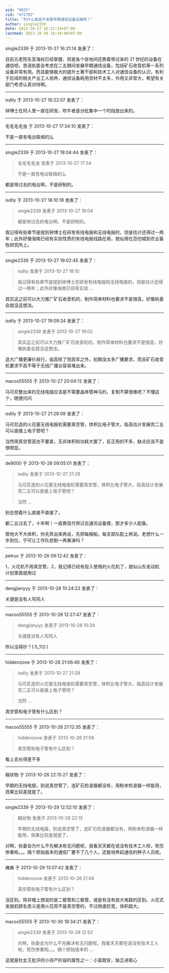 ```yaml
---
aid: "9025"
zid: "471792"
title: "为什么临高不发展早期通信设备设施呢？"
author: single2339
date: 2013-10-27 16:21:14+07:00
lastmod: 2013-10-30 18:34:00+07:00
---
```


single2339 于 2013-10-27 16:21:14 发表了：

目前元老院东亚海权已经掌握，但是各个驻地间还靠着带过来的 21 世纪的设备在通信吧，恳请执委会考虑在二五期间发展早期通信设备，包括矿石收音机等一系列设备非常有用。而且能够极大的提升土著干部和技术工人对通信设备的认识，有利于后续的相关产业工人培养，通信设备耗用资材不太多，作用又非常大，希望有关部门考虑认真对待啊。

---

isdily 于 2013-10-27 16:22:07 发表了：

钟博士在同人里一直在研发，吹牛者是分批集中一个时段放出来的。

---

毛毛毛毛虫 于 2013-10-27 17:34:10 发表了：

不是一直有电台联络的么

---

single2339 于 2013-10-27 18:04:44 发表了：

> 毛毛毛毛虫 发表于 2013-10-27 17:34
>
> 不是一直有电台联络的么

都是带过去的电台啊，不是研制的。

---

isdily 于 2013-10-27 18:10:18 发表了：

> single2339 发表于 2013-10-27 18:04
>
> 都是带过去的电台啊，不是研制的。

我记得有些章节是提到钟博士在研发有线电报和无线电报的，但是估计还得过一两年；此外好像海南已经有实验性质的有线电报线路在用，貌似用在百仞城到农业畜牧研究所上。

---

single2339 于 2013-10-27 19:02:45 发表了：

> isdily 发表于 2013-10-27 18:10
>
> 我记得有些章节是提到钟博士在研发有线电报和无线电报的，但是估计还得过一两年；此外好像海南已经有实验 ...

其实这之前可以大力推广矿石收音机的，制作简单材料也要求不是很高，好像执委会就没这想法。

---

isdily 于 2013-10-27 19:09:24 发表了：

> single2339 发表于 2013-10-27 19:02
>
> 其实这之前可以大力推广矿石收音机的，制作简单材料也要求不是很高，好像执委会就没这想法。

造大广播更廉价易行，临高除了党政军之外，初期没太多广播要求，而且矿石收音机要求不高不等于无线广播台容易堆出来。

---

macos55555 于 2013-10-27 20:04:12 发表了：

马可尼整出来的无线电报应该是不需要晶体管神马的，复制不算很难吧？不懂这个，随便问问

---

isdily 于 2013-10-27 21:28:09 发表了：

马可尼造的火花塞无线电报机需要真空管，体积比电子管大，临高估计发展完二五可以直接上电子管吧？

当然用真空管高也不要紧，无非体积和功耗大罢了，反正用的不多，缺点应该不是很明显。

---

de9000 于 2013-10-28 09:05:01 发表了：

> isdily 发表于 2013-10-27 21:28
>
> 马可尼造的火花塞无线电报机需要真空管，体积比电子管大，临高估计发展完二五可以直接上电子管吧？
>
> 当然 ...

别总想着什么直接不直接了。

都二五过去了，十年啊！一直靠现代带过去通讯设备撑，那才多少人配备。

管他大不大体积，你先弄出来再说，先把每艘船，每支部队配上再说。老想什么一步到位，宁可让工作队悲剧一再重演吗？

---

petrus 于 2013-10-28 09:12:42 发表了：

1，火花机不用真空管，2，我记得已经有投入使用的火花机了，貌似山东发动机计划里面就用过

---

dengjianyyy 于 2013-10-28 10:24:23 发表了：

关键是没有人写同人

---

macos55555 于 2013-10-28 12:27:47 发表了：

> dengjianyyy 发表于 2013-10-28 10:24
>
> 关键是没有人写同人

所以没得抄？{:5_112:}

---

hiddenzone 于 2013-10-28 21:06:40 发表了：

> isdily 发表于 2013-10-27 21:28
>
> 马可尼造的火花塞无线电报机需要真空管，体积比电子管大，临高估计发展完二五可以直接上电子管吧？
>
> 当然 ...

真空管和电子管有什么区别？

---

macos55555 于 2013-10-28 21:12:35 发表了：

> hiddenzone 发表于 2013-10-28 21:06
>
> 真空管和电子管有什么区别？

看上去长得差不多

---

糊状物 于 2013-10-28 22:15:27 发表了：

早期的无线电报，别说真空管了，连矿石检波器都没有，用粉末检波器一样能用，效果比较差就是了。

---

single2339 于 2013-10-29 12:52:10 发表了：

> 糊状物 发表于 2013-10-28 22:15
>
> 早期的无线电报，别说真空管了，连矿石检波器都没有，用粉末检波器一样能用，效果比较差就是了。

对啊，执委会为什么不先解决有无问题呢，我看天天都在说没有技术工人啦，死伤惨重啦。。。搞个原始版本的通信厂要不了几个人，还能培养起通信的种子人员呢。

---

瘫痪 于 2013-10-29 13:07:42 发表了：

> hiddenzone 发表于 2013-10-28 21:06
>
> 真空管和电子管有什么区别？

没区别。除非楼上想说的是二极管和三极管，或是有没有放大电路的区别。火花式发报机顾名思义是用火花而不是真空管的，不过频谱巨宽，体积超大。

---

macos55555 于 2013-10-30 18:34:21 发表了：

> single2339 发表于 2013-10-29 12:52
>
> 对啊，执委会为什么不先解决有无问题呢，我看天天都在说没有技术工人啦，死伤惨重啦。。。搞个原始版本的 ...

这就是杜女王批评的小资产阶级的属性之一：小富既安，缺乏进取心

---
